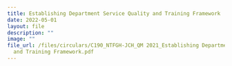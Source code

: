 ```yaml
---
title: Establishing Department Service Quality and Training Framework
date: 2022-05-01
layout: file
description: ""
image: ""
file_url: /files/circulars/C190_NTFGH-JCH_QM 2021_Establishing Department Service Quality
  and Training Framework.pdf
---
```

